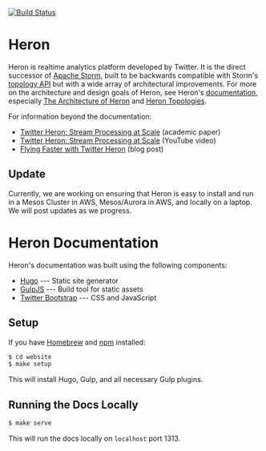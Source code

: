 [![Build Status](https://travis-ci.com/twitter/heron.svg?token=woUsyvMQCWdrt9jhGR7x&branch=master)](https://travis-ci.com/twitter/heron)

# Heron

Heron is realtime analytics platform developed by Twitter. It is the direct
successor of [Apache Storm](http://storm.apache.org), built to be backwards
compatible with Storm's [topology API](http://storm.apache.org/tutorial.html)
but with a wide array of architectural improvements. For more on the
architecture and design goals of Heron, see Heron's
[documentation](#Heron-Documentation), especially [The Architecture of
Heron](docs/concepts/architecture.md) and [Heron
Topologies](docs/concepts/topologies.md).

For information beyond the documentation:

* [Twitter Heron: Stream Processing at
  Scale](http://dl.acm.org/citation.cfm?id=2742788) (academic paper)
* [Twitter Heron: Stream Processing at
  Scale](https://www.youtube.com/watch?v=pUaFOuGgmco) (YouTube video)
* [Flying Faster with Twitter
  Heron](https://blog.twitter.com/2015/flying-faster-with-twitter-heron) (blog
  post)

## Update

Currently, we are working on ensuring that Heron is easy to install and run in a
Mesos Cluster in AWS, Mesos/Aurora in AWS, and locally on a laptop. We will post updates as we progress.

# Heron Documentation

Heron's documentation was built using the following components:

* [Hugo](http://gohugo.io) --- Static site generator
* [GulpJS](http://gulpjs.com) --- Build tool for static assets
* [Twitter Bootstrap](http://getbootstrap.com) --- CSS and JavaScript

## Setup

If you have [Homebrew](http://brew.sh) and [npm](https://www.npmjs.com)
installed:

```bash
$ cd website
$ make setup
```

This will install Hugo, Gulp, and all necessary Gulp plugins.

## Running the Docs Locally

```bash
$ make serve
```

This will run the docs locally on `localhost` port 1313.
